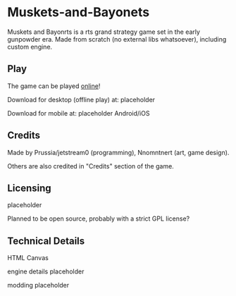 # Muskets-and-Bayonets

Muskets and Bayonrts is a rts grand strategy game set in the early gunpowder era. Made from scratch (no external libs whatsoever), including custom engine.

## Play
The game can be played [online](https://mab.prussia.dev)!

Download for desktop (offline play) at: placeholder

Download for mobile at: placeholder Android/iOS

## Credits

Made by Prussia/jetstream0 (programming), Nnomntnert (art, game design). 

Others are also credited in "Credits" section of the game.

## Licensing

placeholder

Planned to be open source, probably with a strict GPL license?

## Technical Details

HTML Canvas

engine details placeholder

modding placeholder 
